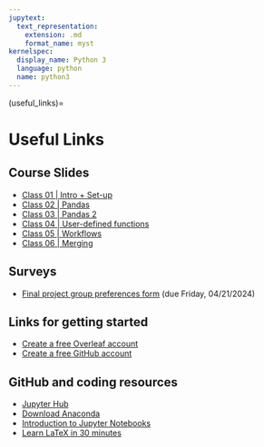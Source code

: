 ```yaml
---
jupytext:
  text_representation:
    extension: .md
    format_name: myst
kernelspec:
  display_name: Python 3
  language: python
  name: python3
---
```


(useful_links)=

# Useful Links

## Course Slides

* [Class 01 | Intro + Set-up](https://docs.google.com/presentation/d/1poBYxsWjkDBXTXYbn4baaI5OcH88yvvbdcFpxS4oaEU/edit?usp=sharing)
* [Class 02 | Pandas](https://docs.google.com/presentation/d/1vY-beiNJfSuRUoxs_KklL-uCkVGfTYyMsH7vpVf-NLk/edit?usp=sharing)
* [Class 03 | Pandas 2](https://docs.google.com/presentation/d/1YMXMjCJaauhTdbN0jCahZnojTfAYWEJpQxOZ0Scrhfk/edit?usp=sharing)
* [Class 04 | User-defined functions](https://docs.google.com/presentation/d/1mWtLp_7DX-CSEjY9rYoEZTOul5NZASGRxwDwAw_uaI0/edit?usp=sharing)
* [Class 05 | Workflows](https://docs.google.com/presentation/d/1a5WrPC7Egqm5H6MRM1velJvARqo52P25KB6n1z-Tnt4/edit?usp=sharing)
* [Class 06 | Merging](https://docs.google.com/presentation/d/1EzW9FZ7PwoUk-rGVj3HaIAiTvEUf-tqwi1_snhBsDEw/edit?usp=sharing)
<!-- * [Class 07 | Regex](https://docs.google.com/presentation/d/1fXIelawCC1bVRYZJ7h2vVwTSLEAuMfump9T4ryZe3Uw/edit#slide=id.p)
* [Class 08 | Text-Mining](https://docs.google.com/presentation/d/1-hTYPJSX056KihRFuaG388X48A3qo1uvz_VScjM86q8/edit#slide=id.p)
* [Class 09 | Topic modeling](https://docs.google.com/presentation/d/1IUt95sZZhVUlnI6MaMGPmmRR22YmYsHKmi2c_QdIG8Y/edit#slide=id.p)
* [Class 10 | Social network analysis](https://docs.google.com/presentation/d/1YFY1t4TFikI9x-Jt4P9-5SUAgueZroP1p8iQBnx_o78/edit#slide=id.p)
* [Class 11 | Supervised ML 1](https://docs.google.com/presentation/d/1V6X9aYkYLvyh3Ea0ZSn3qkttqKz7OOPkfvbqYybMi5Q/edit#slide=id.p)
* [Class 12 | Supervised ML 2](https://docs.google.com/presentation/d/13xJTI_GZ2HZYI9OSmezwLUXXFxIrjwHXKz50QUjBF0w/edit#slide=id.p)
* [Class 13 | APIs](https://docs.google.com/presentation/d/1eblPOhpOL1HDFk3XOh3KvcrFceJ4pwZNUU_fvU8i7uo/edit#slide=id.p)
* [Class 14 | SQL](https://docs.google.com/presentation/d/1HHgrkFtuhGIaPNMd1EOiM-8VtgnF0cwjMcmah8oWmWA/edit#slide=id.p)
* [MISC | GitHub Setup](https://docs.google.com/presentation/d/1yAKYnrQ8rPdarY8ZYZCi6JhFcJ_WWc_xkWxJ_4mDuvY/edit#slide=id.g28842884138_0_5) -->


## Surveys

* [Final project group preferences form](https://forms.gle/819GCCuMtFAhGX119) (due Friday, 04/21/2024)
<!-- * [Problem set 2 feedback form](https://forms.gle/R7GD8CYZiH182wwJ9) to complete *after* submitting pset 2 -->
<!-- * [Complete this student information form](https://forms.gle/irAmC6sbBjEwKvL99) -->


## Links for getting started

<!-- * [Join the course DataCamp](https://www.datacamp.com/groups/shared_links/434e7826f38af70536acc1d3bf83fe921babc9c35b966195cf577468505c0473) -->
<!-- * [Join the course Piazza](https://piazza.com/dartmouth/winter2023/qss020wi23) -->
* [Create a free Overleaf account](https://www.overleaf.com/register)
* [Create a free GitHub account](https://docs.github.com/en/github/getting-started-with-github/signing-up-for-a-new-github-account)


## GitHub and coding resources

* [Jupyter Hub](https://jhub.dartmouth.edu/)
* [Download Anaconda](https://www.anaconda.com/products/distribution)
* [Introduction to Jupyter Notebooks](https://realpython.com/jupyter-notebook-introduction/)
* [Learn LaTeX in 30 minutes](https://www.overleaf.com/learn/latex/Learn_LaTeX_in_30_minutes)
